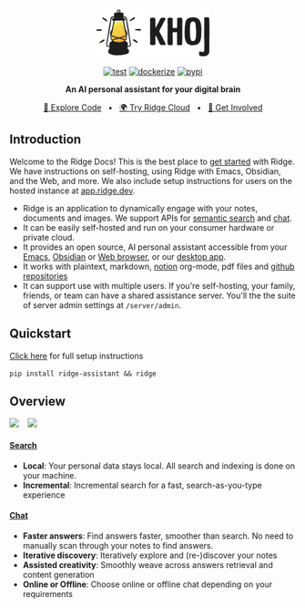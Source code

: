 <p align="center"><img src="./assets/ridge-logo-sideways-500.png" width="200" alt="Ridge Logo"></p>

<div align="center">

[![test](https://github.com/ridge-ai/ridge/actions/workflows/test.yml/badge.svg)](https://github.com/ridge-ai/ridge/actions/workflows/test.yml)
[![dockerize](https://github.com/ridge-ai/ridge/actions/workflows/dockerize.yml/badge.svg)](https://github.com/ridge-ai/ridge/pkgs/container/ridge)
[![pypi](https://github.com/ridge-ai/ridge/actions/workflows/pypi.yml/badge.svg)](https://pypi.org/project/ridge-assistant/)

</div>

<div align="center">
<b>An AI personal assistant for your digital brain</b>

</div>

<div align="center">

[📜 Explore Code](https://github.com/ridge-ai/ridge)
<span>&nbsp;&nbsp;•&nbsp;&nbsp;</span>
[🌍 Try Ridge Cloud](https://ridge.dev)
<span>&nbsp;&nbsp;•&nbsp;&nbsp;</span>
[💬 Get Involved](https://discord.gg/BDgyabRM6e)

</div>

## Introduction
Welcome to the Ridge Docs! This is the best place to [get started](./setup.md) with Ridge. We have instructions on self-hosting, using Ridge with Emacs, Obsidian, and the Web, and more. We also include setup instructions for users on the hosted instance at [app.ridge.dev](https://app.ridge.dev).

- Ridge is an application to dynamically engage with your notes, documents and images. We support APIs for [semantic search](./search.md) and [chat](./chat.md).
- It can be easily self-hosted and run on your consumer hardware or private cloud.
- It provides an open source, AI personal assistant accessible from your [Emacs](./emacs.md), [Obsidian](./obsidian.md) or [Web browser](./web.md), or our [desktop app](https://ridge.dev/downloads).
- It works with plaintext, markdown, [notion](./notion_integration.md) org-mode, pdf files and [github repositories](./github_integration.md)
- It can support use with multiple users. If you're self-hosting, your family, friends, or team can have a shared assistance server. You'll the the suite of server admin settings at `/server/admin`.

## Quickstart
[Click here](./setup.md) for full setup instructions

```shell
pip install ridge-assistant && ridge
```

## Overview
<img src="https://docs.ridge.dev/assets/ridge_search_on_web.png" width="400px">
<span>&nbsp;&nbsp;</span>
<img src="https://docs.ridge.dev/assets/ridge_chat_on_web.png" width="400px">

#### [Search](./search.md)
  - **Local**: Your personal data stays local. All search and indexing is done on your machine.
  - **Incremental**: Incremental search for a fast, search-as-you-type experience

#### [Chat](./chat.md)
  - **Faster answers**: Find answers faster, smoother than search. No need to manually scan through your notes to find answers.
  - **Iterative discovery**: Iteratively explore and (re-)discover your notes
  - **Assisted creativity**: Smoothly weave across answers retrieval and content generation
  - **Online or Offline**: Choose online or offline chat depending on your requirements
